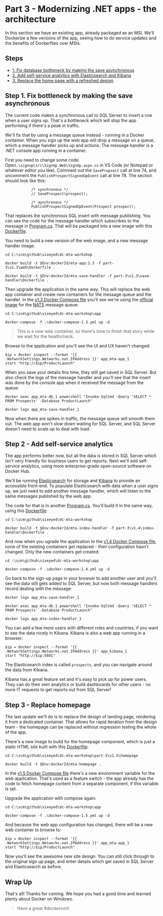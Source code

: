 # Part 3 - Modernizing .NET apps - the architecture

In this section we have an existing app, already packaged as an MSI. We'll Dockerize a few versions of the app, seeing how to do service updates and the benefits of Dockerfiles over MSIs.

## Steps

* [1. Fix database bottleneck by making the save asynchronous](#1)
* [2. Add self-service analytics with Elasticsearch and Kibana](#2)
* [3. Replace the home page with a refreshed design](#3)

## <a name="1"></a>Step 1. Fix bottleneck by making the save asynchronous

The current code makes a synchronous call to SQL Server to insert a row when a user signs up. That's a bottleneck which will stop the app performing if there's a peak in traffic.

We'll fix that by using a message queue instead - running in a Docker container. When you sign up the web app will drop a message on a queue, which a message handler picks up and actions. The message handler is a .NET console app running in a container.

First you need to change some code. Open`.\signup\src\SignUp.Web\SignUp.aspx.cs` in VS Code (or Notepad or whatever editor you like). Comment out the `SavePropsect` call at line 74, and uncomment the `PublishProspectSignedUpEvent` call at line 78. The section should look like this:

```
            /* synchronous */
            // SaveProspect(prospect);           

            /* aynchronous */
            PublishProspectSignedUpEvent(Prospect prospect);
```

That replaces the synchronous SQL insert with message publishing. You can see the code for the message handler which subscribes to the message in [Program.cs](src/ProductLaunch/ProductLaunch.MessageHandlers.SaveProspect/Program.cs). That will be packaged into a new image with this [Dockerfile](part-3/v1.3/save-handler/Dockerfile).

You need to build a new version of the web image, and a new message handler image:

```
cd C:\scm\github\sixeyed\dc-mta-workshop

docker build -t $Env:dockerId/mta-app:1.3 -f part-3\v1.3\web\Dockerfile .

docker build -t $Env:dockerId/mta-save-handler -f part-3\v1.3\save-handler\Dockerfile .

```

Then upgrade the application in the same way. This will replace the web app container and create new containers for the message queue and the handler. In the [v1.3 Docker Compose file](app/docker-compose-1.3.yml) you'll see we're using the [official image](https://hub.docker.com/_/nats/) for the [NATS](https://nats.io/) message queue:

```
cd C:\scm\github\sixeyed\dc-mta-workshop\app

docker-compose -f .\docker-compose-1.3.yml up -d
```

> This is a new web container, so there's time to finish that story while we wait for the healthcheck.

Browse to the application and you'll see the UI and UX haven't changed:

```
$ip = docker inspect --format '{{ .NetworkSettings.Networks.nat.IPAddress }}' app_mta-app_1
start "http://$ip/ProductLaunch"
```

When you save your details this time, they still get saved in SQL Server. But also check the logs of the message handler and you'll see that the insert was done by the console app when it received the message from the queue:

```
docker exec app_mta-db_1 powershell "Invoke-SqlCmd -Query 'SELECT * FROM Prospects' -Database ProductLaunch"

docker logs app_mta-save-handler_1
```

Now when there are spikes in traffic, the message queue will smooth them out. The web app won't slow down waiting for SQL Server, and SQL Server doesn't need to scale up to deal with load.

## <a name="2"></a>Step 2 - Add self-service analytics

The app performs better now, but all the data is stored in SQL Server which isn't very friendly for business users to get reports. Next we'll add self-service analytics, using more enterprise-grade open-source software on Docker Hub.

We'll be running [Elasticsearch](https://www.elastic.co/products/elasticsearch) for storage and [Kibana](https://www.elastic.co/products/kibana) to provide an accessible front-end. To populate Elasticsearch with data when a user signs up, we just need to add another message handler, which will listen to the same messages published by the web app.

The code for that is in another [Program.cs](src/ProductLaunch/ProductLaunch.MessageHandlers.IndexProspect/Program.cs). You'll build it in the same way, using this [Dockerfile](part-3/v1.4/index-handler/Dockerfile):

```
cd C:\scm\github\sixeyed\dc-mta-workshop

docker build -t $Env:dockerId/mta-index-handler -f part-3\v1.4\index-handler\Dockerfile .

```

And now when you ugrade the application to the [v1.4 Docker Compose file](app/docker-compose-1.4.yml), none of the existing containers get replaced - their configuration hasn't changed. Only the new containers get created:

```
cd :\scm\github\sixeyed\dc-mta-workshop\app

docker-compose -f .\docker-compose-1.4.yml up -d
```

Go back to the sign-up page in your browser to add another user and you'll see the data still gets added to SQL Server, but now both message handlers record dealing with the message:

```
docker logs app_mta-save-handler_1

docker exec app_mta-db_1 powershell "Invoke-SqlCmd -Query 'SELECT * FROM Prospects' -Database ProductLaunch"

docker logs app_mta-index-handler_1
```

You can add a few more users with different roles and countries, if you want to see the data nicely in Kibana. Kibana is also a web app running in a browser:

```
$ip = docker inspect --format '{{ .NetworkSettings.Networks.nat.IPAddress }}' app_kibana_1
start "http://$ip:5601"
```

The Elasticsearch index is called `prospects`, and you can navigate around the data from Kibana. 

Kibana has a great feature set and it's easy to pick up for power users. They can do their own analytics or build dashboards for other users - no more IT requests to get reports out from SQL Server!


## <a name="3"></a>Step 3 - Replace homepage

The last update we'll do is to replace the design of landing page, rendering it from a dedicated container. That allows for rapid iteration from the design team - the homepage can be replaced without regression testing the whole of the app.

There's a new image to build for the homepage component, which is just a static HTML site built with this [Dockerfile](part-3/v1.5/homepage/Dockerfile):

```
cd C:\scm\github\sixeyed\dc-mta-workshop\part-3\v1.5\homepage

docker build -t $Env:dockerId/mta-homepage .

```
In the [v1.5 Docker Compose file](app/docker-compose-1.5.yml) there's a new environment variable for the web application. That's used as a feature switch - the app already has the code to fetch homepage content from a separate component, if this variable is set.

Upgrade the application with compose again:

```
cd C:\scm\github\sixeyed\dc-mta-workshop\app

docker-compose -f .\docker-compose-1.5.yml up -d
```

And because the web app configuration has changed, there will be a new web container to browse to:

```
$ip = docker inspect --format '{{ .NetworkSettings.Networks.nat.IPAddress }}' app_mta-app_1
start "http://$ip/ProductLaunch"
```

Now you'll see the awesome new site design. You can still click through to the original sign up page, and enter details which get saved in SQL Server and Elasticsearch as before.

## Wrap Up

That's all! Thanks for coming. We hope you had a good time and learned plenty about Docker on Windows. 

> Have a great #dockercon!
